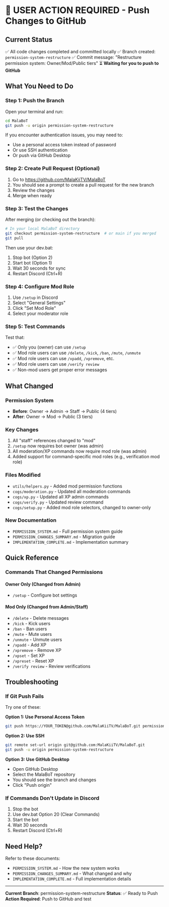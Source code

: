 # 🚨 USER ACTION REQUIRED - Push Changes to GitHub

## Current Status
✅ All code changes completed and committed locally
✅ Branch created: `permission-system-restructure`
✅ Commit message: "Restructure permission system: Owner/Mod/Public tiers"
⏳ **Waiting for you to push to GitHub**

## What You Need to Do

### Step 1: Push the Branch
Open your terminal and run:

```bash
cd MalaBoT
git push -u origin permission-system-restructure
```

If you encounter authentication issues, you may need to:
- Use a personal access token instead of password
- Or use SSH authentication
- Or push via GitHub Desktop

### Step 2: Create Pull Request (Optional)
1. Go to https://github.com/MalaKiiTV/MalaBoT
2. You should see a prompt to create a pull request for the new branch
3. Review the changes
4. Merge when ready

### Step 3: Test the Changes
After merging (or checking out the branch):

```bash
# In your local MalaBoT directory
git checkout permission-system-restructure  # or main if you merged
git pull
```

Then use your dev.bat:
1. Stop bot (Option 2)
2. Start bot (Option 1)
3. Wait 30 seconds for sync
4. Restart Discord (Ctrl+R)

### Step 4: Configure Mod Role
1. Use `/setup` in Discord
2. Select "General Settings"
3. Click "Set Mod Role"
4. Select your moderator role

### Step 5: Test Commands
Test that:
- ✅ Only you (owner) can use `/setup`
- ✅ Mod role users can use `/delete`, `/kick`, `/ban`, `/mute`, `/unmute`
- ✅ Mod role users can use `/xpadd`, `/xpremove`, etc.
- ✅ Mod role users can use `/verify review`
- ✅ Non-mod users get proper error messages

## What Changed

### Permission System
- **Before**: Owner → Admin → Staff → Public (4 tiers)
- **After**: Owner → Mod → Public (3 tiers)

### Key Changes
1. All "staff" references changed to "mod"
2. `/setup` now requires bot owner (was admin)
3. All moderation/XP commands now require mod role (was admin)
4. Added support for command-specific mod roles (e.g., verification mod role)

### Files Modified
- `utils/helpers.py` - Added mod permission functions
- `cogs/moderation.py` - Updated all moderation commands
- `cogs/xp.py` - Updated all XP admin commands
- `cogs/verify.py` - Updated review command
- `cogs/setup.py` - Added mod role selectors, changed to owner-only

### New Documentation
- `PERMISSION_SYSTEM.md` - Full permission system guide
- `PERMISSION_CHANGES_SUMMARY.md` - Migration guide
- `IMPLEMENTATION_COMPLETE.md` - Implementation summary

## Quick Reference

### Commands That Changed Permissions

#### Owner Only (Changed from Admin)
- `/setup` - Configure bot settings

#### Mod Only (Changed from Admin/Staff)
- `/delete` - Delete messages
- `/kick` - Kick users
- `/ban` - Ban users
- `/mute` - Mute users
- `/unmute` - Unmute users
- `/xpadd` - Add XP
- `/xpremove` - Remove XP
- `/xpset` - Set XP
- `/xpreset` - Reset XP
- `/verify review` - Review verifications

## Troubleshooting

### If Git Push Fails
Try one of these:

**Option 1: Use Personal Access Token**
```bash
git push https://YOUR_TOKEN@github.com/MalaKiiTV/MalaBoT.git permission-system-restructure
```

**Option 2: Use SSH**
```bash
git remote set-url origin git@github.com:MalaKiiTV/MalaBoT.git
git push -u origin permission-system-restructure
```

**Option 3: Use GitHub Desktop**
- Open GitHub Desktop
- Select the MalaBoT repository
- You should see the branch and changes
- Click "Push origin"

### If Commands Don't Update in Discord
1. Stop the bot
2. Use dev.bat Option 20 (Clear Commands)
3. Start the bot
4. Wait 30 seconds
5. Restart Discord (Ctrl+R)

## Need Help?
Refer to these documents:
- `PERMISSION_SYSTEM.md` - How the new system works
- `PERMISSION_CHANGES_SUMMARY.md` - What changed and why
- `IMPLEMENTATION_COMPLETE.md` - Full implementation details

---

**Current Branch**: permission-system-restructure
**Status**: ✅ Ready to Push
**Action Required**: Push to GitHub and test